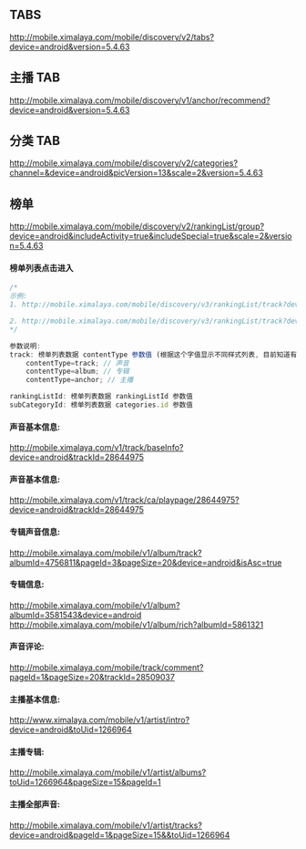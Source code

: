 ## TABS
http://mobile.ximalaya.com/mobile/discovery/v2/tabs?device=android&version=5.4.63

## 主播 TAB
http://mobile.ximalaya.com/mobile/discovery/v1/anchor/recommend?device=android&version=5.4.63

## 分类 TAB
http://mobile.ximalaya.com/mobile/discovery/v2/categories?channel=&device=android&picVersion=13&scale=2&version=5.4.63

## 榜单
http://mobile.ximalaya.com/mobile/discovery/v2/rankingList/group?device=android&includeActivity=true&includeSpecial=true&scale=2&version=5.4.63

#### 榜单列表点击进入
```javascript
/*
示例:
1. http://mobile.ximalaya.com/mobile/discovery/v3/rankingList/track?device=android&pageId=1&pageSize=20&rankingListId=57&target=main&version=5.4.63

2. http://mobile.ximalaya.com/mobile/discovery/v3/rankingList/track?device=android&pageId=1&pageSize=20&rankingListId=57&target=main&version=5.4.63&subCategoryId=12
*/

参数说明:
track: 榜单列表数据 contentType 参数值 (根据这个字值显示不同样式列表, 目前知道有)
    contentType=track; // 声音
    contentType=album; // 专辑
    contentType=anchor; // 主播

rankingListId: 榜单列表数据 rankingListId 参数值
subCategoryId: 榜单列表数据 categories.id 参数值
```

#### 声音基本信息:
http://mobile.ximalaya.com/v1/track/baseInfo?device=android&trackId=28644975

#### 声音基本信息:
http://mobile.ximalaya.com/v1/track/ca/playpage/28644975?device=android&trackId=28644975

#### 专辑声音信息:
http://mobile.ximalaya.com/mobile/v1/album/track?albumId=4756811&pageId=3&pageSize=20&device=android&isAsc=true

#### 专辑信息:
http://mobile.ximalaya.com/mobile/v1/album?albumId=3581543&device=android
http://mobile.ximalaya.com/mobile/v1/album/rich?albumId=5861321

#### 声音评论:
http://mobile.ximalaya.com/mobile/track/comment?pageId=1&pageSize=20&trackId=28509037

#### 主播基本信息:
http://www.ximalaya.com/mobile/v1/artist/intro?device=android&toUid=1266964

#### 主播专辑:
http://mobile.ximalaya.com/mobile/v1/artist/albums?toUid=1266964&pageSize=15&pageId=1

#### 主播全部声音:
http://mobile.ximalaya.com/mobile/v1/artist/tracks?device=android&pageId=1&pageSize=15&&toUid=1266964